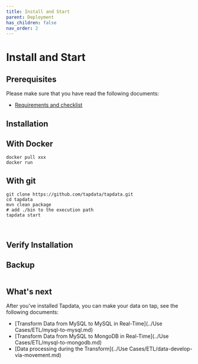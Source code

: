 ```yaml
---
title: Install and Start
parent: Deployment
has_children: false
nav_order: 2
---
```

# Install and Start


## Prerequisites

Please make sure that you have read the following documents:

- [Requirements and checklist](./requirements-and-checklist.md)

## Installation

## With Docker

	docker pull xxx
	docker run 

## With git

	git clone https://github.com/tapdata/tapdata.git
	cd tapdata
	mvn clean package
	# add ./bin to the execution path
	tapdata start


​	

## Verify Installation

	



## Backup

```
```









## What's next

After you've installed Tapdata, you can make your data on tap, see the following documents:

- [Transform Data from MySQL to MySQL in Real-Time](../Use Cases/ETL/mysql-to-mysql.md)
- [Transform Data from MySQL to MongoDB in Real-Time](../Use Cases/ETL/mysql-to-mongodb.md)
- [Data processing during the Transform](../Use Cases/ETL/data-develop-via-movement.md)
